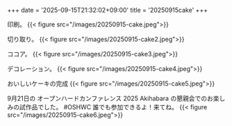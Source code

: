 +++
date = '2025-09-15T21:32:02+09:00'
title = '20250915cake'
+++

印刷。
{{< figure src="/images/20250915-cake.jpeg">}}

切り取り。
{{< figure src="/images/20250915-cake2.jpeg">}}

ココア。
{{< figure src="/images/20250915-cake3.jpeg">}}

デコレーション。
{{< figure src="/images/20250915-cake4.jpeg">}}

おいしいケーキの完成
{{< figure src="/images/20250915-cake5.jpeg">}}

9月21日の オープンハードカンファレンス 2025 Akihabara の懇親会でのお楽しみの試作品でした。 #OSHWC 誰でも参加できるよ！来てね。
{{< figure src="/images/20250915-cake6.jpeg">}}

